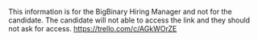 This information is for the BigBinary Hiring Manager and not for the candidate. 
The candidate will not able to access the link and they should not ask for access.
https://trello.com/c/AGkWOrZE
